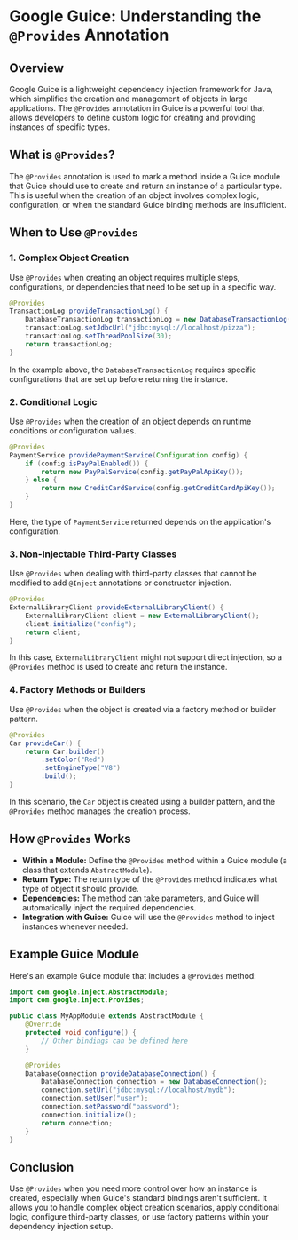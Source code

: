 
# Google Guice: Understanding the `@Provides` Annotation

## Overview

Google Guice is a lightweight dependency injection framework for Java, which simplifies the creation and management of objects in large applications. The `@Provides` annotation in Guice is a powerful tool that allows developers to define custom logic for creating and providing instances of specific types.

## What is `@Provides`?

The `@Provides` annotation is used to mark a method inside a Guice module that Guice should use to create and return an instance of a particular type. This is useful when the creation of an object involves complex logic, configuration, or when the standard Guice binding methods are insufficient.

## When to Use `@Provides`

### 1. Complex Object Creation

Use `@Provides` when creating an object requires multiple steps, configurations, or dependencies that need to be set up in a specific way.

```java
@Provides
TransactionLog provideTransactionLog() {
    DatabaseTransactionLog transactionLog = new DatabaseTransactionLog();
    transactionLog.setJdbcUrl("jdbc:mysql://localhost/pizza");
    transactionLog.setThreadPoolSize(30);
    return transactionLog;
}
```

In the example above, the `DatabaseTransactionLog` requires specific configurations that are set up before returning the instance.

### 2. Conditional Logic

Use `@Provides` when the creation of an object depends on runtime conditions or configuration values.

```java
@Provides
PaymentService providePaymentService(Configuration config) {
    if (config.isPayPalEnabled()) {
        return new PayPalService(config.getPayPalApiKey());
    } else {
        return new CreditCardService(config.getCreditCardApiKey());
    }
}
```

Here, the type of `PaymentService` returned depends on the application's configuration.

### 3. Non-Injectable Third-Party Classes

Use `@Provides` when dealing with third-party classes that cannot be modified to add `@Inject` annotations or constructor injection.

```java
@Provides
ExternalLibraryClient provideExternalLibraryClient() {
    ExternalLibraryClient client = new ExternalLibraryClient();
    client.initialize("config");
    return client;
}
```

In this case, `ExternalLibraryClient` might not support direct injection, so a `@Provides` method is used to create and return the instance.

### 4. Factory Methods or Builders

Use `@Provides` when the object is created via a factory method or builder pattern.

```java
@Provides
Car provideCar() {
    return Car.builder()
        .setColor("Red")
        .setEngineType("V8")
        .build();
}
```

In this scenario, the `Car` object is created using a builder pattern, and the `@Provides` method manages the creation process.

## How `@Provides` Works

- **Within a Module:** Define the `@Provides` method within a Guice module (a class that extends `AbstractModule`).
- **Return Type:** The return type of the `@Provides` method indicates what type of object it should provide.
- **Dependencies:** The method can take parameters, and Guice will automatically inject the required dependencies.
- **Integration with Guice:** Guice will use the `@Provides` method to inject instances whenever needed.

## Example Guice Module

Here's an example Guice module that includes a `@Provides` method:

```java
import com.google.inject.AbstractModule;
import com.google.inject.Provides;

public class MyAppModule extends AbstractModule {
    @Override
    protected void configure() {
        // Other bindings can be defined here
    }

    @Provides
    DatabaseConnection provideDatabaseConnection() {
        DatabaseConnection connection = new DatabaseConnection();
        connection.setUrl("jdbc:mysql://localhost/mydb");
        connection.setUser("user");
        connection.setPassword("password");
        connection.initialize();
        return connection;
    }
}
```

## Conclusion

Use `@Provides` when you need more control over how an instance is created, especially when Guice's standard bindings aren't sufficient. It allows you to handle complex object creation scenarios, apply conditional logic, configure third-party classes, or use factory patterns within your dependency injection setup.

